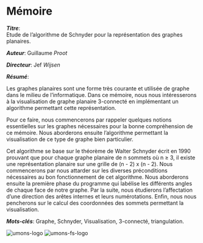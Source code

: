 # Mémoire
***Titre***: <br/>
Etude de l’algorithme de Schnyder pour la représentation des graphes planaires.

***Auteur***: Guillaume *Proot*<br />

***Directeur***: Jef *Wijsen*<br />

***Résumé***: <br/>

Les graphes planaires sont une forme très courante et utilisée de graphe dans le milieu de l’informatique. Dans ce mémoire, nous nous intéresserons à la visualisation de graphe planaire 3-connecté en implémentant un algorithme permettant cette représentation.

Pour ce faire, nous commencerons par rappeler quelques notions essentielles sur les graphes nécessaires pour la bonne compréhension de ce mémoire. Nous aborderons ensuite l’algorithme permettant la visualisation de ce type de graphe bien particulier.

Cet algorithme se base sur le théorème de Walter Schnyder écrit en 1990 prouvant que pour chaque graphe planaire de n sommets où n $\geq$ 3, il existe une
représentation planaire sur une grille de (n - 2) x (n - 2).
Nous commencerons par nous attarder sur les diverses préconditions nécessaires au bon fonctionnement de cet algorithme. Nous aborderons ensuite la première
phase du programme qui labélise les différents angles de chaque face de notre graphe. Par la suite, nous étudierons l’affectation d’une direction des arêtes internes et leurs numérotations. Enfin, nous nous pencherons sur le calcul des coordonnées des sommets permettant la visualisation.<br/>

***Mots-clés***: Graphe, Schnyder, Visualisation, 3-connecté, triangulation.



![umons-logo](https://web.umons.ac.be/app/uploads/2018/02/UMONS-rouge-quadri-avec-texteth-300x103.png "") ![umons-fs-logo](https://web.umons.ac.be/app/uploads/2018/02/Sciencesvert-rouge-300x133.png "")
